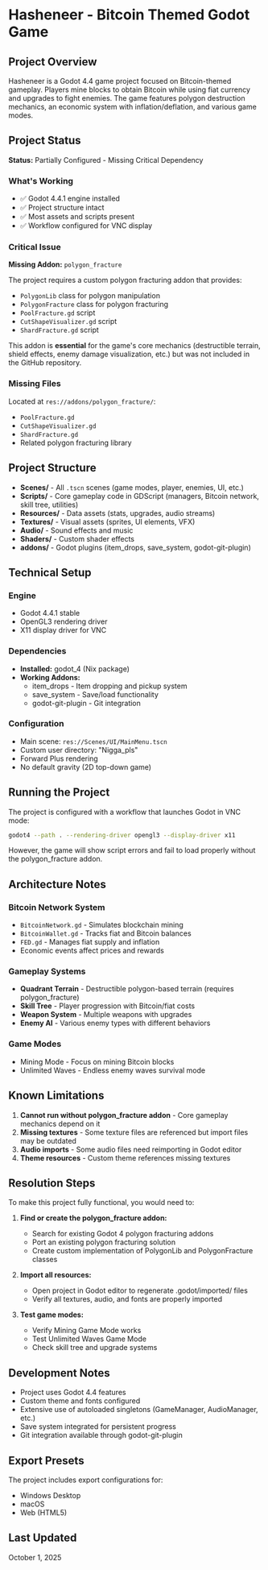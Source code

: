 # Hasheneer - Bitcoin Themed Godot Game

## Project Overview
Hasheneer is a Godot 4.4 game project focused on Bitcoin-themed gameplay. Players mine blocks to obtain Bitcoin while using fiat currency and upgrades to fight enemies. The game features polygon destruction mechanics, an economic system with inflation/deflation, and various game modes.

## Project Status
**Status:** Partially Configured - Missing Critical Dependency

### What's Working
- ✅ Godot 4.4.1 engine installed
- ✅ Project structure intact
- ✅ Most assets and scripts present
- ✅ Workflow configured for VNC display

### Critical Issue
**Missing Addon:** `polygon_fracture`

The project requires a custom polygon fracturing addon that provides:
- `PolygonLib` class for polygon manipulation
- `PolygonFracture` class for polygon fracturing
- `PoolFracture.gd` script
- `CutShapeVisualizer.gd` script  
- `ShardFracture.gd` script

This addon is **essential** for the game's core mechanics (destructible terrain, shield effects, enemy damage visualization, etc.) but was not included in the GitHub repository.

### Missing Files
Located at `res://addons/polygon_fracture/`:
- `PoolFracture.gd`
- `CutShapeVisualizer.gd`
- `ShardFracture.gd`
- Related polygon fracturing library

## Project Structure
- **Scenes/** - All `.tscn` scenes (game modes, player, enemies, UI, etc.)
- **Scripts/** - Core gameplay code in GDScript (managers, Bitcoin network, skill tree, utilities)
- **Resources/** - Data assets (stats, upgrades, audio streams)
- **Textures/** - Visual assets (sprites, UI elements, VFX)
- **Audio/** - Sound effects and music
- **Shaders/** - Custom shader effects
- **addons/** - Godot plugins (item_drops, save_system, godot-git-plugin)

## Technical Setup

### Engine
- Godot 4.4.1 stable
- OpenGL3 rendering driver
- X11 display driver for VNC

### Dependencies
- **Installed:** godot_4 (Nix package)
- **Working Addons:**
  - item_drops - Item dropping and pickup system
  - save_system - Save/load functionality
  - godot-git-plugin - Git integration

### Configuration
- Main scene: `res://Scenes/UI/MainMenu.tscn`
- Custom user directory: "Nigga_pls"
- Forward Plus rendering
- No default gravity (2D top-down game)

## Running the Project

The project is configured with a workflow that launches Godot in VNC mode:
```bash
godot4 --path . --rendering-driver opengl3 --display-driver x11
```

However, the game will show script errors and fail to load properly without the polygon_fracture addon.

## Architecture Notes

### Bitcoin Network System
- `BitcoinNetwork.gd` - Simulates blockchain mining
- `BitcoinWallet.gd` - Tracks fiat and Bitcoin balances
- `FED.gd` - Manages fiat supply and inflation
- Economic events affect prices and rewards

### Gameplay Systems
- **Quadrant Terrain** - Destructible polygon-based terrain (requires polygon_fracture)
- **Skill Tree** - Player progression with Bitcoin/fiat costs
- **Weapon System** - Multiple weapons with upgrades
- **Enemy AI** - Various enemy types with different behaviors

### Game Modes
- Mining Mode - Focus on mining Bitcoin blocks
- Unlimited Waves - Endless enemy waves survival mode

## Known Limitations

1. **Cannot run without polygon_fracture addon** - Core gameplay mechanics depend on it
2. **Missing textures** - Some texture files are referenced but import files may be outdated
3. **Audio imports** - Some audio files need reimporting in Godot editor
4. **Theme resources** - Custom theme references missing textures

## Resolution Steps

To make this project fully functional, you would need to:

1. **Find or create the polygon_fracture addon:**
   - Search for existing Godot 4 polygon fracturing addons
   - Port an existing polygon fracturing solution
   - Create custom implementation of PolygonLib and PolygonFracture classes

2. **Import all resources:**
   - Open project in Godot editor to regenerate .godot/imported/ files
   - Verify all textures, audio, and fonts are properly imported

3. **Test game modes:**
   - Verify Mining Game Mode works
   - Test Unlimited Waves Game Mode
   - Check skill tree and upgrade systems

## Development Notes

- Project uses Godot 4.4 features
- Custom theme and fonts configured
- Extensive use of autoloaded singletons (GameManager, AudioManager, etc.)
- Save system integrated for persistent progress
- Git integration available through godot-git-plugin

## Export Presets

The project includes export configurations for:
- Windows Desktop
- macOS
- Web (HTML5)

## Last Updated
October 1, 2025
